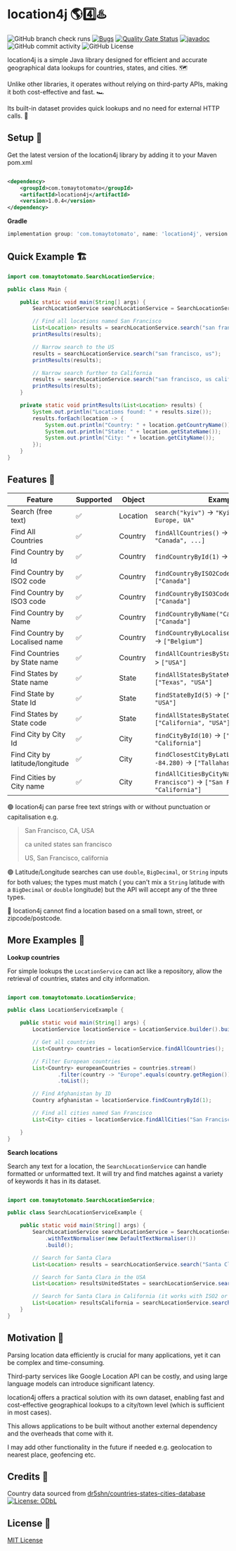 # location4j 🌎4️⃣♨️

![GitHub branch check runs](https://img.shields.io/github/check-runs/tomaytotomato/location4j/master)
[![Bugs](https://sonarcloud.io/api/project_badges/measure?project=tomaytotomato_location4j&metric=bugs)](https://sonarcloud.io/summary/new_code?id=tomaytotomato_location4j)
[![Quality Gate Status](https://sonarcloud.io/api/project_badges/measure?project=tomaytotomato_location4j&metric=alert_status)](https://sonarcloud.io/summary/new_code?id=tomaytotomato_location4j)
[![javadoc](https://javadoc.io/badge2/com.tomaytotomato/location4j/1.0.3/javadoc.svg)](https://javadoc.io/doc/com.tomaytotomato/location4j/1.0.3)
![GitHub commit activity](https://img.shields.io/github/commit-activity/m/tomaytotomato/location4j)
![GitHub License](https://img.shields.io/github/license/tomaytotomato/location4j)

location4j is a simple Java library designed for efficient and accurate geographical data lookups
for countries, states, and cities. 🗺️

Unlike other libraries, it operates without relying on third-party APIs, making it both
cost-effective and fast. 🏎️

Its built-in dataset provides quick lookups and no need for external HTTP calls. 📀

## Setup 🚀

Get the latest version of the location4j library by adding it to your Maven pom.xml

```xml

<dependency>
    <groupId>com.tomaytotomato</groupId>
    <artifactId>location4j</artifactId>
    <version>1.0.4</version>
</dependency>
```

**Gradle**

```gradle
implementation group: 'com.tomaytotomato', name: 'location4j', version: '1.0.4'
```

## Quick Example 🏗

```java
import com.tomaytotomato.SearchLocationService;

public class Main {

    public static void main(String[] args) {
        SearchLocationService searchLocationService = SearchLocationService.builder().build();

        // Find all locations named San Francisco
        List<Location> results = searchLocationService.search("san francisco");
        printResults(results);

        // Narrow search to the US
        results = searchLocationService.search("san francisco, us");
        printResults(results);

        // Narrow search further to California
        results = searchLocationService.search("san francisco, us california");
        printResults(results);
    }

    private static void printResults(List<Location> results) {
        System.out.println("Locations found: " + results.size());
        results.forEach(location -> {
            System.out.println("Country: " + location.getCountryName());
            System.out.println("State: " + location.getStateName());
            System.out.println("City: " + location.getCityName());
        });
    }
}

```

## Features 🔬

| Feature                         | Supported | Object   | Example                                                                         |
|---------------------------------|-----------|----------|---------------------------------------------------------------------------------|
| Search (free text)              | ✅         | Location | `search("kyiv")` -> `"Kyiv, Ukraine, Europe, UA"`                               |
| Find All Countries              | ✅         | Country  | `findAllCountries()` -> `["Belgium", "Canada", ...]`                            |
| Find Country by Id              | ✅         | Country  | `findCountryById(1)` -> `["Afghanistan"]`                                       |
| Find Country by ISO2 code       | ✅         | Country  | `findCountryByISO2Code("CA")` -> `["Canada"]`                                   |
| Find Country by ISO3 code       | ✅         | Country  | `findCountryByISO3Code("CAN")` -> `["Canada"]`                                  |
| Find Country by Name            | ✅         | Country  | `findCountryByName("Canada")` -> `["Canada"]`                                   |
| Find Country by Localised name  | ✅         | Country  | `findCountryByLocalisedName("Belgique")` -> `["Belgium"]`                       |
| Find Countries by State name    | ✅         | Country  | `findAllCountriesByStateName("Texas")` -> `["USA"]`                             |
| Find States by State name       | ✅         | State    | `findAllStatesByStateName("Texas")` -> `["Texas", "USA"]`                       |
| Find State by State Id          | ✅         | State    | `findStateById(5)` -> `["California", "USA"]`                                   |
| Find States by State code       | ✅         | State    | `findAllStatesByStateCode("CA")` -> `["California", "USA"]`                     |
| Find City by City Id            | ✅         | City     | `findCityById(10)` -> `["Los Angeles", "California"]`                           |
| Find City by latitude/longitude | ✅         | City     | `findClosestCityByLatLong(30.438, -84.280)` -> `["Tallahassee", "Florida"]`     |
| Find Cities by City name        | ✅         | City     | `findAllCitiesByCityName("San Francisco")` -> `["San Francisco", "California"]` |

🟢 location4j can parse free text strings with or without punctuation or capitalisation e.g.
> San Francisco, CA, USA
>
> ca united states san francisco
>
> US, San Francisco, california

🟢 Latitude/Longitude searches can use `double`, `BigDecimal`, or `String` inputs for both values;
the types must match (
you can't mix a `String` latitude with a `BigDecimal` or `double` longitude) but the API will accept
any of the three
types.

🔴 location4j cannot find a location based on a small town, street, or
zipcode/postcode.

## More Examples 🧪

**Lookup countries**

For simple lookups the `LocationService` can act like a repository, allow the retrieval of
countries, states and city information.

```java

import com.tomaytotomato.LocationService;

public class LocationServiceExample {

    public static void main(String[] args) {
        LocationService locationService = LocationService.builder().build();

        // Get all countries
        List<Country> countries = locationService.findAllCountries();

        // Filter European countries
        List<Country> europeanCountries = countries.stream()
                .filter(country -> "Europe".equals(country.getRegion()))
                .toList();

        // Find Afghanistan by ID
        Country afghanistan = locationService.findCountryById(1);

        // Find all cities named San Francisco
        List<City> cities = locationService.findAllCities("San Francisco");

    }
}

```

**Search locations**

Search any text for a location, the `SearchLocationService` can handle formatted or unformatted
text. It will try and find matches against a variety of keywords it has in its dataset.

```java

import com.tomaytotomato.SearchLocationService;

public class SearchLocationServiceExample {

    public static void main(String[] args) {
        SearchLocationService searchLocationService = SearchLocationService.builder()
            .withTextNormaliser(new DefaultTextNormaliser())
            .build();

        // Search for Santa Clara
        List<Location> results = searchLocationService.search("Santa Clara");

        // Search for Santa Clara in the USA
        List<Location> resultsUnitedStates = searchLocationService.search("Santa Clara USA");

        // Search for Santa Clara in California (it works with ISO2 or ISO3) codes
        List<Location> resultsCalifornia = searchLocationService.search("Santa Clara US CA");
    }
}

```

## Motivation 🌱

Parsing location data efficiently is crucial for many applications, yet it can be complex and
time-consuming.

Third-party services like Google Location API can be costly, and using large language models can
introduce significant latency.

location4j offers a practical solution with its own dataset, enabling fast and cost-effective
geographical lookups to a city/town level (which is sufficient in most cases).

This allows applications to be built without another external dependency and the overheads that come
with it.

I may add other functionality in the future if needed e.g. geolocation to nearest place, geofencing
etc.

## Credits 🙏

Country data sourced
from [dr5shn/countries-states-cities-database](https://github.com/dr5hn/countries-states-cities-database) [![License: ODbL](https://img.shields.io/badge/License-ODbL-brightgreen.svg)](https://opendatacommons.org/licenses/odbl/)

## License 📜

[MIT License](https://choosealicense.com/licenses/mit/)

